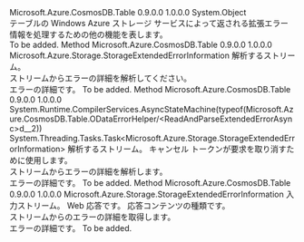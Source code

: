 <Type Name="ODataErrorHelper" FullName="Microsoft.Azure.CosmosDB.Table.ODataErrorHelper">
  <TypeSignature Language="C#" Value="public static class ODataErrorHelper" />
  <TypeSignature Language="ILAsm" Value=".class public auto ansi abstract sealed beforefieldinit ODataErrorHelper extends System.Object" />
  <TypeSignature Language="DocId" Value="T:Microsoft.Azure.CosmosDB.Table.ODataErrorHelper" />
  <TypeSignature Language="VB.NET" Value="Public Class ODataErrorHelper" />
  <TypeSignature Language="F#" Value="type ODataErrorHelper = class" />
  <AssemblyInfo>
    <AssemblyName>Microsoft.Azure.CosmosDB.Table</AssemblyName>
    <AssemblyVersion>0.9.0.0</AssemblyVersion>
    <AssemblyVersion>1.0.0.0</AssemblyVersion>
  </AssemblyInfo>
  <Base>
    <BaseTypeName>System.Object</BaseTypeName>
  </Base>
  <Interfaces />
  <Docs>
    <summary>
            テーブルの Windows Azure ストレージ サービスによって返される拡張エラー情報を処理するための他の機能を表します。
            </summary>
    <remarks>To be added.</remarks>
  </Docs>
  <Members>
    <Member MemberName="ReadAndParseExtendedError">
      <MemberSignature Language="C#" Value="public static Microsoft.Azure.Storage.StorageExtendedErrorInformation ReadAndParseExtendedError (System.IO.Stream inputStream);" />
      <MemberSignature Language="ILAsm" Value=".method public static hidebysig class Microsoft.Azure.Storage.StorageExtendedErrorInformation ReadAndParseExtendedError(class System.IO.Stream inputStream) cil managed" />
      <MemberSignature Language="DocId" Value="M:Microsoft.Azure.CosmosDB.Table.ODataErrorHelper.ReadAndParseExtendedError(System.IO.Stream)" />
      <MemberSignature Language="VB.NET" Value="Public Shared Function ReadAndParseExtendedError (inputStream As Stream) As StorageExtendedErrorInformation" />
      <MemberSignature Language="F#" Value="static member ReadAndParseExtendedError : System.IO.Stream -&gt; Microsoft.Azure.Storage.StorageExtendedErrorInformation" Usage="Microsoft.Azure.CosmosDB.Table.ODataErrorHelper.ReadAndParseExtendedError inputStream" />
      <MemberType>Method</MemberType>
      <AssemblyInfo>
        <AssemblyName>Microsoft.Azure.CosmosDB.Table</AssemblyName>
        <AssemblyVersion>0.9.0.0</AssemblyVersion>
        <AssemblyVersion>1.0.0.0</AssemblyVersion>
      </AssemblyInfo>
      <ReturnValue>
        <ReturnType>Microsoft.Azure.Storage.StorageExtendedErrorInformation</ReturnType>
      </ReturnValue>
      <Parameters>
        <Parameter Name="inputStream" Type="System.IO.Stream" />
      </Parameters>
      <Docs>
        <param name="inputStream">解析するストリーム。</param>
        <summary>
            ストリームからエラーの詳細を解析してください。
            </summary>
        <returns>エラーの詳細です。</returns>
        <remarks>To be added.</remarks>
      </Docs>
    </Member>
    <Member MemberName="ReadAndParseExtendedErrorAsync">
      <MemberSignature Language="C#" Value="public static System.Threading.Tasks.Task&lt;Microsoft.Azure.Storage.StorageExtendedErrorInformation&gt; ReadAndParseExtendedErrorAsync (System.IO.Stream responseStream, System.Threading.CancellationToken cancellationToken);" />
      <MemberSignature Language="ILAsm" Value=".method public static hidebysig class System.Threading.Tasks.Task`1&lt;class Microsoft.Azure.Storage.StorageExtendedErrorInformation&gt; ReadAndParseExtendedErrorAsync(class System.IO.Stream responseStream, valuetype System.Threading.CancellationToken cancellationToken) cil managed" />
      <MemberSignature Language="DocId" Value="M:Microsoft.Azure.CosmosDB.Table.ODataErrorHelper.ReadAndParseExtendedErrorAsync(System.IO.Stream,System.Threading.CancellationToken)" />
      <MemberSignature Language="F#" Value="static member ReadAndParseExtendedErrorAsync : System.IO.Stream * System.Threading.CancellationToken -&gt; System.Threading.Tasks.Task&lt;Microsoft.Azure.Storage.StorageExtendedErrorInformation&gt;" Usage="Microsoft.Azure.CosmosDB.Table.ODataErrorHelper.ReadAndParseExtendedErrorAsync (responseStream, cancellationToken)" />
      <MemberType>Method</MemberType>
      <AssemblyInfo>
        <AssemblyName>Microsoft.Azure.CosmosDB.Table</AssemblyName>
        <AssemblyVersion>0.9.0.0</AssemblyVersion>
        <AssemblyVersion>1.0.0.0</AssemblyVersion>
      </AssemblyInfo>
      <Attributes>
        <Attribute>
          <AttributeName>System.Runtime.CompilerServices.AsyncStateMachine(typeof(Microsoft.Azure.CosmosDB.Table.ODataErrorHelper/&lt;ReadAndParseExtendedErrorAsync&gt;d__2))</AttributeName>
        </Attribute>
      </Attributes>
      <ReturnValue>
        <ReturnType>System.Threading.Tasks.Task&lt;Microsoft.Azure.Storage.StorageExtendedErrorInformation&gt;</ReturnType>
      </ReturnValue>
      <Parameters>
        <Parameter Name="responseStream" Type="System.IO.Stream" />
        <Parameter Name="cancellationToken" Type="System.Threading.CancellationToken" />
      </Parameters>
      <Docs>
        <param name="responseStream">解析するストリーム。</param>
        <param name="cancellationToken">キャンセル トークンが要求を取り消すために使用します。</param>
        <summary>
            ストリームからエラーの詳細を解析します。
            </summary>
        <returns>エラーの詳細です。</returns>
        <remarks>To be added.</remarks>
      </Docs>
    </Member>
    <Member MemberName="ReadFromStreamUsingODataLib">
      <MemberSignature Language="C#" Value="public static Microsoft.Azure.Storage.StorageExtendedErrorInformation ReadFromStreamUsingODataLib (System.IO.Stream inputStream, System.Net.HttpWebResponse response, string contentType);" />
      <MemberSignature Language="ILAsm" Value=".method public static hidebysig class Microsoft.Azure.Storage.StorageExtendedErrorInformation ReadFromStreamUsingODataLib(class System.IO.Stream inputStream, class System.Net.HttpWebResponse response, string contentType) cil managed" />
      <MemberSignature Language="DocId" Value="M:Microsoft.Azure.CosmosDB.Table.ODataErrorHelper.ReadFromStreamUsingODataLib(System.IO.Stream,System.Net.HttpWebResponse,System.String)" />
      <MemberSignature Language="VB.NET" Value="Public Shared Function ReadFromStreamUsingODataLib (inputStream As Stream, response As HttpWebResponse, contentType As String) As StorageExtendedErrorInformation" />
      <MemberSignature Language="F#" Value="static member ReadFromStreamUsingODataLib : System.IO.Stream * System.Net.HttpWebResponse * string -&gt; Microsoft.Azure.Storage.StorageExtendedErrorInformation" Usage="Microsoft.Azure.CosmosDB.Table.ODataErrorHelper.ReadFromStreamUsingODataLib (inputStream, response, contentType)" />
      <MemberType>Method</MemberType>
      <AssemblyInfo>
        <AssemblyName>Microsoft.Azure.CosmosDB.Table</AssemblyName>
        <AssemblyVersion>0.9.0.0</AssemblyVersion>
        <AssemblyVersion>1.0.0.0</AssemblyVersion>
      </AssemblyInfo>
      <ReturnValue>
        <ReturnType>Microsoft.Azure.Storage.StorageExtendedErrorInformation</ReturnType>
      </ReturnValue>
      <Parameters>
        <Parameter Name="inputStream" Type="System.IO.Stream" />
        <Parameter Name="response" Type="System.Net.HttpWebResponse" />
        <Parameter Name="contentType" Type="System.String" />
      </Parameters>
      <Docs>
        <param name="inputStream">入力ストリーム。</param>
        <param name="response">Web 応答です。</param>
        <param name="contentType">応答コンテンツの種類です。</param>
        <summary>
            ストリームからのエラーの詳細を取得します。
            </summary>
        <returns>エラーの詳細です。</returns>
        <remarks>To be added.</remarks>
      </Docs>
    </Member>
  </Members>
</Type>